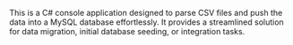 This is a C# console application designed to parse CSV files and push the data into a MySQL database effortlessly. It provides a streamlined solution for data migration, initial database seeding, or integration tasks.
